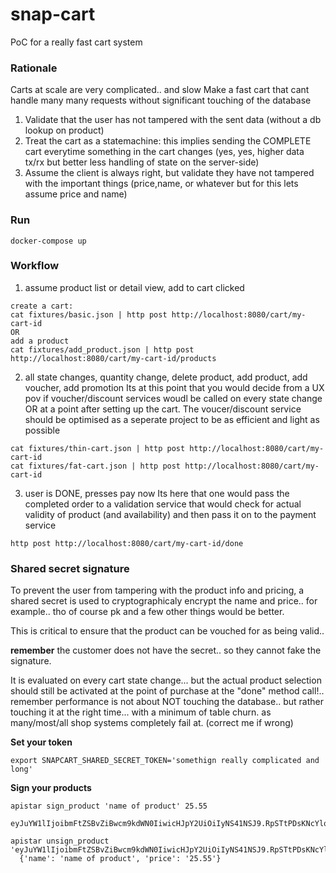 # snap-cart

PoC for a really fast cart system

### Rationale

Carts at scale are very complicated.. and slow
Make a fast cart that cant handle many many requests without significant touching of the database
1. Validate that the user has not tampered with the sent data (without a db lookup on product)
2. Treat the cart as a statemachine: this implies sending the COMPLETE cart everytime something in the cart changes (yes, yes, higher data tx/rx but better less handling of state on the server-side)
3. Assume the client is always right, but validate they have not tampered with the important things (price,name, or whatever but for this lets assume price and name)


### Run

```
docker-compose up
```


### Workflow

1. assume product list or detail view, add to cart clicked

```
create a cart:
cat fixtures/basic.json | http post http://localhost:8080/cart/my-cart-id
OR
add a product
cat fixtures/add_product.json | http post http://localhost:8080/cart/my-cart-id/products
```

2. all state changes, quantity change, delete product, add product, add voucher, add promotion
Its at this point that you would decide from a UX pov if voucher/discount services woudl be called on every state change
OR at a point after setting up the cart. The voucer/discount service should be optimised as a seperate project to be as efficient and light as possible

```
cat fixtures/thin-cart.json | http post http://localhost:8080/cart/my-cart-id
cat fixtures/fat-cart.json | http post http://localhost:8080/cart/my-cart-id
```

3. user is DONE, presses pay now
Its here that one would pass the completed order to a validation service that would check for actual validity of product (and availability) and then pass it on to the payment service

```
http post http://localhost:8080/cart/my-cart-id/done
```


### Shared secret signature

To prevent the user from tampering with the product info and pricing, a shared secret is used to cryptographicaly encrypt the name and price.. for example.. tho of course pk and a few other things would be better.

This is critical to ensure that the product can be vouched for as being valid.. 

**remember** the customer does not have the secret.. so they cannot fake the signature.

It is evaluated on every cart state change... but the actual product selection should still be activated at the point of purchase at the "done" method call!.. remember performance is not about NOT touching the database.. but rather touching it at the right time... with a minimum of table churn. as many/most/all shop systems completely fail at. (correct me if wrong)

__Set your token__

```
export SNAPCART_SHARED_SECRET_TOKEN='somethign really complicated and long'
```

__Sign your products__

```
apistar sign_product 'name of product' 25.55
  eyJuYW1lIjoibmFtZSBvZiBwcm9kdWN0IiwicHJpY2UiOiIyNS41NSJ9.RpSTtPDsKNcYlqirhynYS57xTtg

apistar unsign_product 'eyJuYW1lIjoibmFtZSBvZiBwcm9kdWN0IiwicHJpY2UiOiIyNS41NSJ9.RpSTtPDsKNcYlqirhynYS57xTtg'
  {'name': 'name of product', 'price': '25.55'}
```
